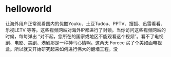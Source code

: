 # helloworld

让海外用户正常观看国内的优酷Youku、土豆Tudou、PPTV、搜狐、迅雷看看、乐视LETV 等等。这些视频网站对海外IP都进行了封锁。当你访问这些视频网站的时候，每每弹出 “对不起，您所在的国家或地区不能观看这个视频”。看不了电视剧、电影、美剧、港剧那是一种神马心情啊。这两天 Forece 买了个美如画电视盒。所以就又开始研究起来如何进行伟大的翻墙工程。没
